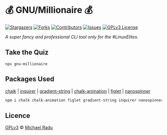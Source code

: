 #  💰 GNU/Millionaire 💰

[![Stargazers][stars-shield]][stars-url]
[![Forks][forks-shield]][forks-url]
[![Contributors][contributors-shield]][contributors-url]
[![Issues][issues-shield]][issues-url]
[![GPLv3 License][license-shield]][license-url]

*A super fancy and professional CLI tool only for the #LinuxElites.*

## Take the Quiz

```
npx gnu-millionaire
```

## Packages Used

[chalk](https://github.com/chalk/chalk) | 
[inquirer](https://github.com/SBoudrias/Inquirer.js) |
[gradient-string](https://github.com/bokub/gradient-string) |
[chalk-animation](https://github.com/bokub/chalk-animation) |
[figlet](https://github.com/patorjk/figlet.js) |
[nanospinner](https://github.com/usmanyunusov/nanospinner)


```sh
npm i chalk chalk-animation figlet gradient-string inquirer nanospinner
```

## Licence

[GPLv3](michaelradu/gnu-millionaire/LICENSE) © [Michael Radu](https://www.mihairadu.cf)



<!-- MARKDOWN LINKS & IMAGES -->
<!-- https://www.markdownguide.org/basic-syntax/#reference-style-links -->
[contributors-shield]: https://img.shields.io/github/contributors/michaelradu/gnu-millionaire.svg?style=social
[contributors-url]: https://github.com/michaelradu/gnu-millionaire/graphs/contributors
[forks-shield]: https://img.shields.io/github/forks/michaelradu/gnu-millionaire.svg?style=social
[forks-url]: https://github.com/michaelradu/gnu-millionaire/network/members
[stars-shield]: https://img.shields.io/github/stars/michaelradu/gnu-millionaire.svg?style=social
[stars-url]: https://github.com/michaelradu/gnu-millionaire/stargazers
[issues-shield]: https://img.shields.io/github/issues/michaelradu/gnu-millionaire.svg?style=social
[issues-url]: https://github.com/michaelradu/gnu-millionaire/issues
[license-shield]: https://img.shields.io/github/license/michaelradu/gnu-millionaire.svg?style=social
[license-url]: https://github.com/michaelradu/gnu-millionaire/blob/master/LICENSE
